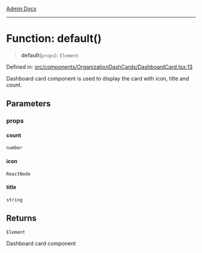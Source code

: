 [Admin Docs](/)

***

# Function: default()

> **default**(`props`): `Element`

Defined in: [src/components/OrganizationDashCards/DashboardCard.tsx:13](https://github.com/abhassen44/talawa-admin/blob/bb7b6d5252385a81ad100b897eb0cba4f7ba10d2/src/components/OrganizationDashCards/DashboardCard.tsx#L13)

Dashboard card component is used to display the card with icon, title and count.

## Parameters

### props

#### count

`number`

#### icon

`ReactNode`

#### title

`string`

## Returns

`Element`

Dashboard card component

